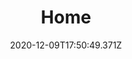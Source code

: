 ---
layout: layouts/home.njk
title: Home
date: 2020-12-09T17:50:49.371Z
permalink: /
images:
  - imgSrc: /static/img/image-1.jpg
    imgDesc: Gravity and Grace
  - imgSrc: /static/img/image-2.jpg
    imgDesc: Night Trees
  - imgSrc: /static/img/image-3.jpg
    imgDesc: Indian Grass
---